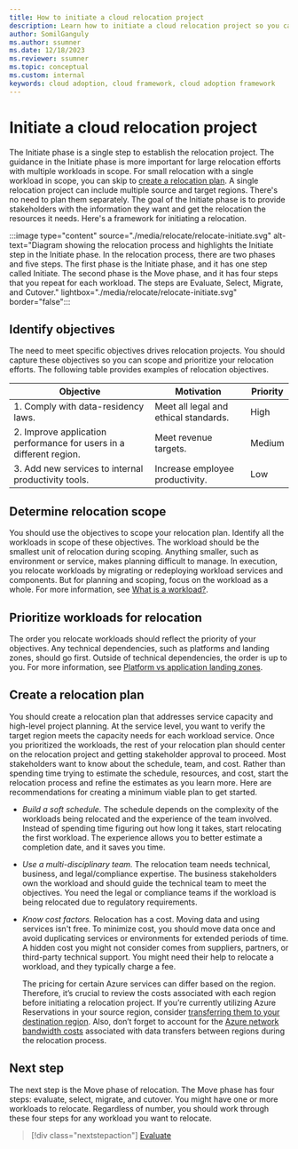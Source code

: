 ```yaml
---
title: How to initiate a cloud relocation project
description: Learn how to initiate a cloud relocation project so you can relocate workloads and applications to another region.
author: SomilGanguly
ms.author: ssumner
ms.date: 12/18/2023
ms.reviewer: ssumner
ms.topic: conceptual
ms.custom: internal
keywords: cloud adoption, cloud framework, cloud adoption framework
---
```

# Initiate a cloud relocation project

The Initiate phase is a single step to establish the relocation project. The guidance in the Initiate phase is more important for large relocation efforts with multiple workloads in scope. For small relocation with a single workload in scope, you can skip to [create a relocation plan](#create-a-relocation-plan). A single relocation project can include multiple source and target regions. There's no need to plan them separately. The goal of the Initiate phase is to provide stakeholders with the information they want and get the relocation the resources it needs. Here's a framework for initiating a relocation.

:::image type="content" source="./media/relocate/relocate-initiate.svg" alt-text="Diagram showing the relocation process and highlights the Initiate step in the Initiate phase. In the relocation process, there are two phases and five steps. The first phase is the Initiate phase, and it has one step called Initiate. The second phase is the Move phase, and it has four steps that you repeat for each workload. The steps are Evaluate, Select, Migrate, and Cutover." lightbox="./media/relocate/relocate-initiate.svg" border="false":::

## Identify objectives

The need to meet specific objectives drives relocation projects. You should capture these objectives so you can scope and prioritize your relocation efforts. The following table provides examples of relocation objectives.

|Objective |Motivation |Priority|
| --- | --- | --- |
|1. Comply with data-residency laws. | Meet all legal and ethical standards. | High|
|2. Improve application performance for users in a different region. | Meet revenue targets. |Medium|
|3. Add new services to internal productivity tools. | Increase employee productivity. |Low|

## Determine relocation scope

You should use the objectives to scope your relocation plan. Identify all the workloads in scope of these objectives. The workload should be the smallest unit of relocation during scoping. Anything smaller, such as environment or service, makes planning difficult to manage. In execution, you relocate workloads by migrating or redeploying workload services and components. But for planning and scoping, focus on the workload as a whole. For more information, see [What is a workload?](/azure/well-architected/what-is-well-architected-framework#workload).

## Prioritize workloads for relocation

The order you relocate workloads should reflect the priority of your objectives. Any technical dependencies, such as platforms and landing zones, should go first. Outside of technical dependencies, the order is up to you. For more information, see [Platform vs application landing zones](/azure/cloud-adoption-framework/ready/landing-zone/#platform-landing-zones-vs-application-landing-zones).

## Create a relocation plan

You should create a relocation plan that addresses service capacity and high-level project planning. At the service level, you want to verify the target region meets the capacity needs for each workload service. Once you prioritized the workloads, the rest of your relocation plan should center on the relocation project and getting stakeholder approval to proceed. Most stakeholders want to know about the schedule, team, and cost. Rather than spending time trying to estimate the schedule, resources, and cost, start the relocation process and refine the estimates as you learn more. Here are recommendations for creating a minimum viable plan to get started.

- *Build a soft schedule.* The schedule depends on the complexity of the workloads being relocated and the experience of the team involved. Instead of spending time figuring out how long it takes, start relocating the first workload. The experience allows you to better estimate a completion date, and it saves you time.

- *Use a multi-disciplinary team.* The relocation team needs technical, business, and legal/compliance expertise. The business stakeholders own the workload and should guide the technical team to meet the objectives. You need the legal or compliance teams if the workload is being relocated due to regulatory requirements.

- *Know cost factors.* Relocation has a cost. Moving data and using services isn't free. To minimize cost, you should move data once and avoid duplicating services or environments for extended periods of time. A hidden cost you might not consider comes from suppliers, partners, or third-party technical support. You might need their help to relocate a workload, and they typically charge a fee.

    The pricing for certain Azure services can differ based on the region. Therefore, it’s crucial to review the costs associated with each region before initiating a relocation project. If you’re currently utilizing Azure Reservations in your source region, consider [transferring them to your destination region](/azure/cost-management-billing/reservations/exchange-and-refund-azure-reservations). Also, don’t forget to account for the [Azure network bandwidth costs](https://azure.microsoft.com/pricing/details/bandwidth) associated with data transfers between regions during the relocation process.

## Next step

The next step is the Move phase of relocation. The Move phase has four steps: evaluate, select, migrate, and cutover. You might have one or more workloads to relocate. Regardless of number, you should work through these four steps for any workload you want to relocate.

> [!div class="nextstepaction"]
> [Evaluate](./relocate-evaluate.md)
	